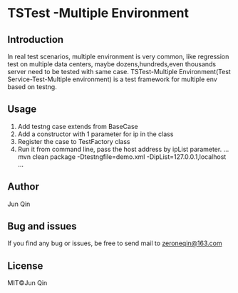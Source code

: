 # TSTest -Multiple Environment

## Introduction
In real test scenarios, multiple environment is very common, like regression test on multiple data centers, maybe dozens,hundreds,even thousands server need to be tested with same case. TSTest-Multiple Environment(Test Service-Test-Multiple environment) is a test framework for multiple env based on testng.
## Usage
1. Add testng case extends from BaseCase
2. Add a constructor with 1 parameter for ip in the class
3. Register the case to TestFactory class
4. Run it from command line, pass the host address by ipList parameter.
...
mvn  clean package -Dtestngfile=demo.xml -DipList=127.0.0.1,localhost
...
## Author
Jun Qin
## Bug and issues
If you find any bug or issues, be free to send mail to zeroneqin@163.com
## License
MIT©️Jun Qin
